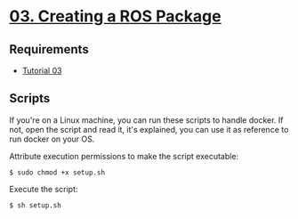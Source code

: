 # [03. Creating a ROS Package](https://wiki.ros.org/ROS/Tutorials/NavigatingTheFilesystem)

## Requirements
- [Tutorial 03](../Tutorial%2002/)

## Scripts
If you're on a Linux machine, you can run these scripts to handle docker. If not, open the script and read it, it's explained, you can use it as reference to run docker on your OS.

Attribute execution permissions to make the script executable:
```
$ sudo chmod +x setup.sh
```

Execute the script:
```
$ sh setup.sh
```